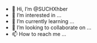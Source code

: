 - 👋 Hi, I’m @SUCHXhber
- 👀 I’m interested in ...
- 🌱 I’m currently learning ...
- 💞️ I’m looking to collaborate on ...
- 📫 How to reach me ...

<!---
SUCHXhber/SUCHXhber is a ✨ special ✨ repository because its `README.md` (this file) appears on your GitHub profile.
You can click the Preview link to take a look at your changes.
--->
